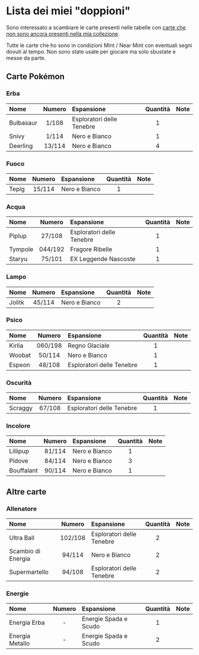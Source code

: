 # Lista dei miei "doppioni"

Sono interessato a scambiare le carte presenti nelle tabelle con [carte che non sono ancora presenti nella mia collezione](https://www.tcgcollector.com/cards/intl?cardSource=notInCollection&viewUser=Trainax&cardsPerPage=120).

Tutte le carte che ho sono in condizioni Mint / Near Mint con eventuali segni dovuti al tempo. Non sono state usate per giocare ma solo sbustate e messe da parte.

## Carte Pokémon

### Erba

| Nome | Numero | Espansione | Quantità | Note |
| :--- | :---: | :--- | :---: | :--- |
| Bulbasaur | 1/108 | Esploratori delle Tenebre | 1 | |
| Snivy | 1/114 | Nero e Bianco | 1 |  |
| Deerling | 13/114 | Nero e Bianco | 4 |  |

### Fuoco

| Nome | Numero | Espansione | Quantità | Note |
| :--- | :---: | :--- | :---: | :--- |
| Tepig | 15/114 | Nero e Bianco | 1 |  |

### Acqua

| Nome | Numero | Espansione | Quantità | Note |
| :--- | :---: | :--- | :---: | :--- |
| Piplup | 27/108 | Esploratori delle Tenebre | 1 |  |
| Tympole | 044/192 | Fragore Ribelle | 1 |  |
| Staryu | 75/101 | EX Leggende Nascoste | 1 |  |

### Lampo

| Nome | Numero | Espansione | Quantità | Note |
| :--- | :---: | :--- | :---: | :--- |
| Jolitk | 45/114 | Nero e Bianco | 2 |  |

### Psico

| Nome | Numero | Espansione | Quantità | Note |
| :--- | :---: | :--- | :---: | :--- |
| Kirlia | 060/198 | Regno Glaciale | 1 |  |
| Woobat | 50/114 | Nero e Bianco | 1 |  |
| Espeon | 48/108 | Esploratori delle Tenebre | 1 |  |

<!--### Lotta

| Nome | Numero | Espansione | Quantità | Note |
| :--- | :---: | :--- | :---: | :--- |

-->
### Oscurità

| Nome | Numero | Espansione | Quantità | Note |
| :--- | :---: | :--- | :---: | :--- |
| Scraggy | 67/108 | Esploratori delle Tenebre | 1 |  |

<!--### Metallo

| Nome | Numero | Espansione | Quantità | Note |
| :--- | :---: | :--- | :---: | :--- |

-->
### Incolore

| Nome | Numero | Espansione | Quantità | Note |
| :--- | :---: | :--- | :---: | :--- |
| Lillipup | 81/114 | Nero e Bianco | 1 |  |
| Pidove | 84/114 | Nero e Bianco | 3 |  |
| Bouffalant | 90/114 | Nero e Bianco | 1 |  |

<!--### Folletto

| Nome | Numero | Espansione | Quantità | Note |
| :--- | :---: | :--- | :---: | :--- |

-->
<!--### Drago

| Nome | Numero | Espansione | Quantità | Note |
| :--- | :---: | :--- | :---: | :--- |

-->
## Altre carte

### Allenatore

| Nome | Numero | Espansione | Quantità | Note |
| :--- | :---: | :--- | :---: | :--- |
| Ultra Ball | 102/108 | Esploratori delle Tenebre | 2 |  |
| Scambio di Energia | 94/114 | Nero e Bianco | 2 |  |
| Supermartello | 94/108 | Esploratori delle Tenebre | 2 |  |

### Energie

| Nome | Numero | Espansione | Quantità | Note |
| :--- | :---: | :--- | :---: | :--- |
| Energia Erba | - |Energie Spada e Scudo | 1 |  |
| Energia Metallo | - | Energie Spada e Scudo | 2 |  |
